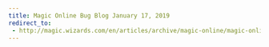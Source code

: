 ```yaml
---
title: Magic Online Bug Blog January 17, 2019
redirect_to:
 - http://magic.wizards.com/en/articles/archive/magic-online/magic-online-bug-blog-january-17-2019-2019-01-17
---
```

